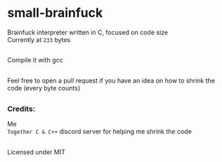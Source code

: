 # small-brainfuck
Brainfuck interpreter written in C, focused on code size  
Currently at ```233``` bytes  
##
Compile it with gcc  
## 
Feel free to open a pull request if you have an idea on how to shrink the code (every byte counts)  
##
### Credits:  
Me  
```Together C & C++``` discord server for helping me shrink the code
##
Licensed under MIT  
